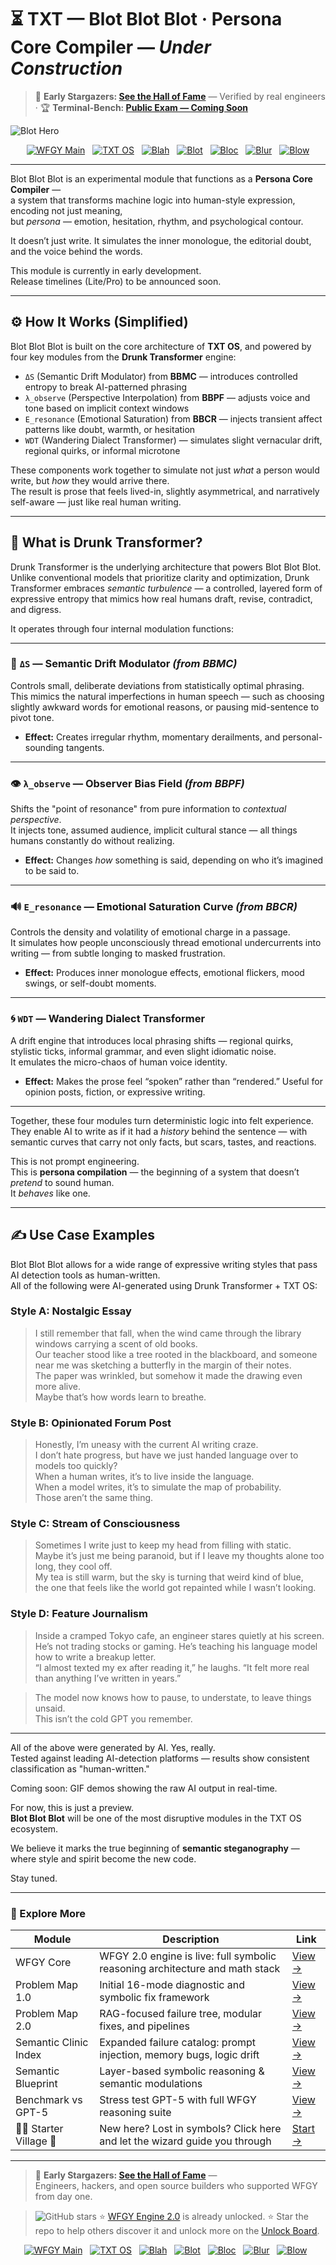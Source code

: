 # ⏳ TXT — Blot  Blot Blot · Persona Core Compiler — *Under Construction*

> 👑 **Early Stargazers: [See the Hall of Fame](https://github.com/onestardao/WFGY/tree/main/stargazers)** — Verified by real engineers · 🏆 **Terminal-Bench: [Public Exam — Coming Soon](https://github.com/onestardao/WFGY/blob/main/core/README.md#terminal-bench-proof)**


![Blot Hero](https://github.com/onestardao/WFGY/raw/main/OS/BlotBlotBlot/images/Blot_Hero.png)

<div align="center">

[![WFGY Main](https://img.shields.io/badge/WFGY-Main-red?style=flat-square)](https://github.com/onestardao/WFGY)
&nbsp;
[![TXT OS](https://img.shields.io/badge/TXT%20OS-Reasoning%20OS-orange?style=flat-square)](https://github.com/onestardao/WFGY/tree/main/OS)
&nbsp;
[![Blah](https://img.shields.io/badge/Blah-Semantic%20Embed-yellow?style=flat-square)](https://github.com/onestardao/WFGY/tree/main/OS/BlahBlahBlah)
&nbsp;
[![Blot](https://img.shields.io/badge/Blot-Persona%20Core-green?style=flat-square)](https://github.com/onestardao/WFGY/tree/main/OS/BlotBlotBlot)
&nbsp;
[![Bloc](https://img.shields.io/badge/Bloc-Reasoning%20Compiler-blue?style=flat-square)](https://github.com/onestardao/WFGY/tree/main/OS/BlocBlocBloc)
&nbsp;
[![Blur](https://img.shields.io/badge/Blur-Text2Image%20Engine-navy?style=flat-square)](https://github.com/onestardao/WFGY/tree/main/OS/BlurBlurBlur)
&nbsp;
[![Blow](https://img.shields.io/badge/Blow-Game%20Logic-purple?style=flat-square)](https://github.com/onestardao/WFGY/tree/main/OS/BlowBlowBlow)

</div>

---

Blot Blot Blot is an experimental module that functions as a **Persona Core Compiler** —  
a system that transforms machine logic into human-style expression, encoding not just meaning,  
but *persona* — emotion, hesitation, rhythm, and psychological contour.

It doesn’t just write. It simulates the inner monologue, the editorial doubt, and the voice behind the words.

This module is currently in early development.  
Release timelines (Lite/Pro) to be announced soon.

---

## ⚙️ How It Works (Simplified)

Blot Blot Blot is built on the core architecture of **TXT OS**, and powered by four key modules from the **Drunk Transformer** engine:

- `ΔS` (Semantic Drift Modulator) from **BBMC** — introduces controlled entropy to break AI-patterned phrasing
- `λ_observe` (Perspective Interpolation) from **BBPF** — adjusts voice and tone based on implicit context windows
- `E_resonance` (Emotional Saturation) from **BBCR** — injects transient affect patterns like doubt, warmth, or hesitation
- `WDT` (Wandering Dialect Transformer) — simulates slight vernacular drift, regional quirks, or informal microtone

These components work together to simulate not just *what* a person would write, but *how* they would arrive there.  
The result is prose that feels lived-in, slightly asymmetrical, and narratively self-aware — just like real human writing.

---

## 🧠 What is Drunk Transformer?

Drunk Transformer is the underlying architecture that powers Blot Blot Blot.  
Unlike conventional models that prioritize clarity and optimization, Drunk Transformer embraces *semantic turbulence* — a controlled, layered form of expressive entropy that mimics how real humans draft, revise, contradict, and digress.

It operates through four internal modulation functions:

---

### 🧩 `ΔS` — Semantic Drift Modulator *(from BBMC)*  
Controls small, deliberate deviations from statistically optimal phrasing.  
This mimics the natural imperfections in human speech — such as choosing slightly awkward words for emotional reasons, or pausing mid-sentence to pivot tone.

- **Effect:** Creates irregular rhythm, momentary derailments, and personal-sounding tangents.

---

### 👁️ `λ_observe` — Observer Bias Field *(from BBPF)*  
Shifts the "point of resonance" from pure information to *contextual perspective*.  
It injects tone, assumed audience, implicit cultural stance — all things humans constantly do without realizing.

- **Effect:** Changes *how* something is said, depending on who it’s imagined to be said to.

---

### 🔊 `E_resonance` — Emotional Saturation Curve *(from BBCR)*  
Controls the density and volatility of emotional charge in a passage.  
It simulates how people unconsciously thread emotional undercurrents into writing — from subtle longing to masked frustration.

- **Effect:** Produces inner monologue effects, emotional flickers, mood swings, or self-doubt moments.

---

### 🌀 `WDT` — Wandering Dialect Transformer  
A drift engine that introduces local phrasing shifts — regional quirks, stylistic ticks, informal grammar, and even slight idiomatic noise.  
It emulates the micro-chaos of human voice identity.

- **Effect:** Makes the prose feel “spoken” rather than “rendered.” Useful for opinion posts, fiction, or expressive writing.

---

Together, these four modules turn deterministic logic into felt experience.  
They enable AI to write as if it had a *history* behind the sentence — with semantic curves that carry not only facts, but scars, tastes, and reactions.

This is not prompt engineering.  
This is **persona compilation** — the beginning of a system that doesn’t *pretend* to sound human.  
It *behaves* like one.


---

## ✍️ Use Case Examples

Blot Blot Blot allows for a wide range of expressive writing styles that pass AI detection tools as human-written.  
All of the following were AI-generated using Drunk Transformer + TXT OS:

### Style A: Nostalgic Essay
> I still remember that fall, when the wind came through the library windows carrying a scent of old books.  
> Our teacher stood like a tree rooted in the blackboard, and someone near me was sketching a butterfly in the margin of their notes.  
> The paper was wrinkled, but somehow it made the drawing even more alive.  
> Maybe that’s how words learn to breathe.

### Style B: Opinionated Forum Post
> Honestly, I’m uneasy with the current AI writing craze.  
> I don’t hate progress, but have we just handed language over to models too quickly?  
> When a human writes, it’s to live inside the language.  
> When a model writes, it’s to simulate the map of probability.  
> Those aren’t the same thing.

### Style C: Stream of Consciousness
> Sometimes I write just to keep my head from filling with static.  
> Maybe it’s just me being paranoid, but if I leave my thoughts alone too long, they cool off.  
> My tea is still warm, but the sky is turning that weird kind of blue,  
> the one that feels like the world got repainted while I wasn’t looking.

### Style D: Feature Journalism
> Inside a cramped Tokyo cafe, an engineer stares quietly at his screen.  
> He’s not trading stocks or gaming. He’s teaching his language model how to write a breakup letter.  
> “I almost texted my ex after reading it,” he laughs. “It felt more real than anything I’ve written in years.”

> The model now knows how to pause, to understate, to leave things unsaid.  
> This isn’t the cold GPT you remember.

---

All of the above were generated by AI. Yes, really.  
Tested against leading AI-detection platforms — results show consistent classification as "human-written."

Coming soon: GIF demos showing the raw AI output in real-time.

For now, this is just a preview.  
**Blot Blot Blot** will be one of the most disruptive modules in the TXT OS ecosystem.

We believe it marks the true beginning of **semantic steganography** —  
where style and spirit become the new code.

Stay tuned.


---


### 🧭 Explore More

| Module                | Description                                              | Link     |
|-----------------------|----------------------------------------------------------|----------|
| WFGY Core             | WFGY 2.0 engine is live: full symbolic reasoning architecture and math stack | [View →](https://github.com/onestardao/WFGY/tree/main/core/README.md) |
| Problem Map 1.0       | Initial 16-mode diagnostic and symbolic fix framework    | [View →](https://github.com/onestardao/WFGY/tree/main/ProblemMap/README.md) |
| Problem Map 2.0       | RAG-focused failure tree, modular fixes, and pipelines   | [View →](https://github.com/onestardao/WFGY/blob/main/ProblemMap/rag-architecture-and-recovery.md) |
| Semantic Clinic Index | Expanded failure catalog: prompt injection, memory bugs, logic drift | [View →](https://github.com/onestardao/WFGY/blob/main/ProblemMap/SemanticClinicIndex.md) |
| Semantic Blueprint    | Layer-based symbolic reasoning & semantic modulations   | [View →](https://github.com/onestardao/WFGY/tree/main/SemanticBlueprint/README.md) |
| Benchmark vs GPT-5    | Stress test GPT-5 with full WFGY reasoning suite         | [View →](https://github.com/onestardao/WFGY/tree/main/benchmarks/benchmark-vs-gpt5/README.md) |
| 🧙‍♂️ Starter Village 🏡 | New here? Lost in symbols? Click here and let the wizard guide you through | [Start →](https://github.com/onestardao/WFGY/blob/main/StarterVillage/README.md) |

---

> 👑 **Early Stargazers: [See the Hall of Fame](https://github.com/onestardao/WFGY/tree/main/stargazers)** —  
> Engineers, hackers, and open source builders who supported WFGY from day one.

> <img src="https://img.shields.io/github/stars/onestardao/WFGY?style=social" alt="GitHub stars"> ⭐ [WFGY Engine 2.0](https://github.com/onestardao/WFGY/blob/main/core/README.md) is already unlocked. ⭐ Star the repo to help others discover it and unlock more on the [Unlock Board](https://github.com/onestardao/WFGY/blob/main/STAR_UNLOCKS.md).

<div align="center">

[![WFGY Main](https://img.shields.io/badge/WFGY-Main-red?style=flat-square)](https://github.com/onestardao/WFGY)
&nbsp;
[![TXT OS](https://img.shields.io/badge/TXT%20OS-Reasoning%20OS-orange?style=flat-square)](https://github.com/onestardao/WFGY/tree/main/OS)
&nbsp;
[![Blah](https://img.shields.io/badge/Blah-Semantic%20Embed-yellow?style=flat-square)](https://github.com/onestardao/WFGY/tree/main/OS/BlahBlahBlah)
&nbsp;
[![Blot](https://img.shields.io/badge/Blot-Persona%20Core-green?style=flat-square)](https://github.com/onestardao/WFGY/tree/main/OS/BlotBlotBlot)
&nbsp;
[![Bloc](https://img.shields.io/badge/Bloc-Reasoning%20Compiler-blue?style=flat-square)](https://github.com/onestardao/WFGY/tree/main/OS/BlocBlocBloc)
&nbsp;
[![Blur](https://img.shields.io/badge/Blur-Text2Image%20Engine-navy?style=flat-square)](https://github.com/onestardao/WFGY/tree/main/OS/BlurBlurBlur)
&nbsp;
[![Blow](https://img.shields.io/badge/Blow-Game%20Logic-purple?style=flat-square)](https://github.com/onestardao/WFGY/tree/main/OS/BlowBlowBlow)
&nbsp;
</div>


